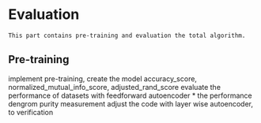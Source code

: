 # Evaluation

    This part contains pre-training and evaluation the total algorithm.
## Pre-training
 implement pre-training, create the model
 accuracy_score, normalized_mutual_info_score, adjusted_rand_score
 evaluate the performance of datasets with feedforward autoencoder
    * the performance
 dengrom purity measurement
 adjust the code with layer wise autoencoder, to verification